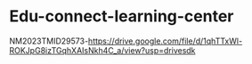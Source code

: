 # Edu-connect-learning-center

NM2023TMID29573-https://drive.google.com/file/d/1qhTTxWl-ROKJpG8izTGqhXAIsNkh4C_a/view?usp=drivesdk
